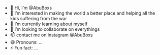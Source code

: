 - 👋 Hi, I’m @AbuBoxs
- 👀 I’m interested in making the world a better place and helping all the kids suffering from the war
- 🌱 I’m currently learning about myself
- 💞️ I’m looking to collaborate on everythings 
- 📫 contact me on instagram @AbuBoxs
- 😄 Pronouns: ...
- ⚡ Fun fact: ...

<!---
AbuBoxs/AbuBoxs is a ✨ special ✨ repository because its `README.md` (this file) appears on your GitHub profile.
You can click the Preview link to take a look at your changes.
--->
